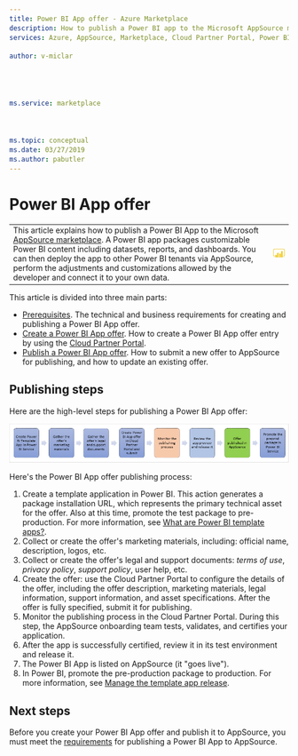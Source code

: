 ```yaml
---
title: Power BI App offer - Azure Marketplace 
description: How to publish a Power BI app to the Microsoft AppSource marketplace.
services: Azure, AppSource, Marketplace, Cloud Partner Portal, Power BI

author: v-miclar




ms.service: marketplace



ms.topic: conceptual
ms.date: 03/27/2019
ms.author: pabutler
---
```


# Power BI App offer

|              |                                |
|--------------|--------------------------------|
| This article explains how to publish a Power BI App to the Microsoft [AppSource marketplace](https://appsource.microsoft.com/).  A Power BI app packages customizable Power BI content including datasets, reports, and dashboards. You can then deploy the app to other Power BI tenants via AppSource, perform the adjustments and customizations allowed by the developer and connect it to your own data. | ![Power BI icon](./media/powerbi-icon.png) |


This article is divided into three main parts:

-   [Prerequisites](./cpp-prerequisites.md). The technical and business requirements for creating and publishing a Power BI App offer.
-   [Create a Power BI App offer](./cpp-create-offer.md). How to create a Power BI App offer entry by using the [Cloud Partner Portal](https://cloudpartner.azure.com).
-   [Publish a Power BI App offer](./cpp-publish-offer.md). How to submit a new offer to AppSource for publishing, and how to update an existing offer.


## Publishing steps

Here are the high-level steps for publishing a Power BI App offer:

![Power BI App offer publishing steps](media/publishing-steps.png)

Here's the Power BI App offer publishing process:

1. Create a template application in Power BI. This action generates a package installation URL, which represents the primary technical asset for the offer. Also at this time, promote the test package to pre-production. For more information, see [What are Power BI template apps?](https://docs.microsoft.com/power-bi/service-template-apps-overview). 
2. Collect or create the offer's marketing materials, including: official name, description, logos, etc. 
3. Collect or create the offer's legal and support documents: *terms of use*, *privacy policy*, *support policy*, user help, etc.
4. Create the offer: use the Cloud Partner Portal to configure the details of the offer, including the offer description, marketing materials, legal information, support information, and asset specifications.  After the offer is fully specified, submit it for publishing.
5. Monitor the publishing process in the Cloud Partner Portal.  During this step, the AppSource onboarding team tests, validates, and certifies your application. 
6. After the app is successfully certified, review it in its test environment and release it. 
7. The Power BI App is listed on AppSource (it "goes live").
8. In Power BI, promote the pre-production package to production. For more information, see [Manage the template app release](https://docs.microsoft.com/power-bi/service-template-apps-create#manage-the-template-app-release).


## Next steps

Before you create your Power BI App offer and publish it to AppSource, you must meet the [requirements](./cpp-prerequisites.md) for publishing a Power BI App to AppSource.

